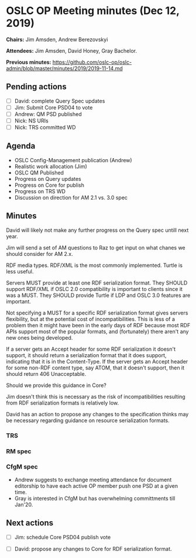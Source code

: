 # OSLC OP Meeting minutes (Dec 12, 2019)

**Chairs:** Jim Amsden, Andrew Berezovskyi

**Attendees:** Jim Amsden,  David Honey, Gray Bachelor.

**Previous minutes:** https://github.com/oslc-op/oslc-admin/blob/master/minutes/2019/2019-11-14.md


## Pending actions

- [ ] David: complete Query Spec updates
- [ ] Jim: Submit Core PSD04 to vote
- [ ] Andrew: QM PSD published
- [ ] Nick: NS URIs
- [ ] Nick: TRS committed WD

## Agenda

- OSLC Config-Management publication (Andrew)
- Realistic work allocation (Jim)
- OSLC QM Published
- Progress on Query updates
- Progress on Core for publish
- Progress on TRS WD
- Discussion on direction for AM 2.1 vs. 3.0 spec


## Minutes

David will likely not make any further progress on the Query spec untill next year.

Jim will send a set of AM questions to Raz to get input on what chanes we should consider for AM 2.x.

RDF media types. RDF/XML is the most commonly implemented. Turtle is less useful. 

Servers MUST provide at least one RDF serialization format. They SHOULD support RDF/XML if OSLC 2.0 compatibility is important to clients since it was a MUST. They SHOULD provide Turtle if LDP and OSLC 3.0 features are important. 

Not specifying a MUST for a specific RDF serialization format gives servers flexibility, but at the potential cost of incompatibilities. This is less of a problem then it might have been in the early days of RDF because most RDF APIs support most of the popular formats, and (fortunately) there aren't any new ones being developed. 

If a server gets an Accept header for some RDF serialization it doesn't support, it should return a serialization format that it does support, indicating that it is in the Content-Type. If the server gets an Accept header for some non-RDF content type, say ATOM, that it doesn't support, then it should return 406 Unacceptable. 

Should we provide this guidance in Core?

Jim doesn't think this is necessary as the risk of incompatibilities resulting from RDF serialization formats is relatively low. 

David has an action to propose any changes to the specification thinks may be necessary regarding guidance on resource serialization formats.

### TRS



### RM spec



### CfgM spec

- Andrew suggests to exchange meeting attendance for document editorship to have each active OP member push one PSD at a given time.
- Gray is interested in CfgM but has overwhelming committments till Jan'20.

## Next actions

- [ ] Jim: schedule Core PSD04 publish vote
- [ ] David: propose any changes to Core for RDF serialization format.



